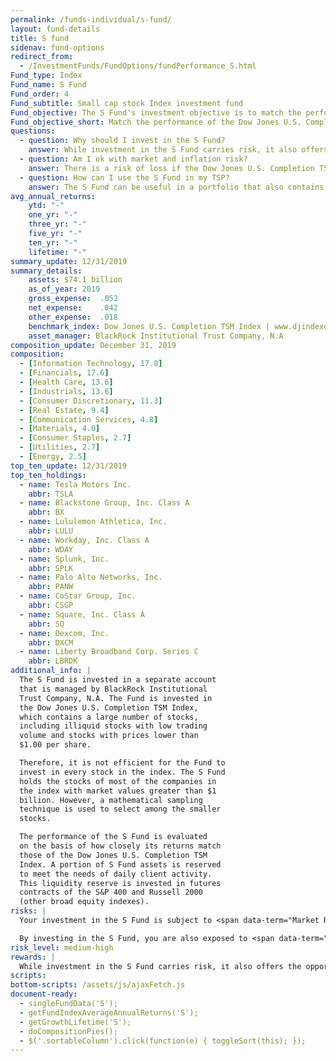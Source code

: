 ```yaml
---
permalink: /funds-individual/s-fund/
layout: fund-details
title: S fund
sidenav: fund-options
redirect_from:
  - /InvestmentFunds/FundOptions/fundPerformance_S.html
Fund_type: Index
Fund_name: S Fund
Fund_order: 4
Fund_subtitle: Small cap stock Index investment fund
Fund_objective: The S Fund's investment objective is to match the performance of the Dow Jones U.S. Completion Total Stock Market Index, a broad market index made up of stocks of small-to-medium U.S. companies not included in the S&P 500 Index.
Fund_objective_short: Match the performance of the Dow Jones U.S. Completion Total Stock Market Index.
questions:
  - question: Why should I invest in the S Fund?
    answer: While investment in the S Fund carries risk, it also offers the opportunity to experience gains from equity ownership of small-to-mid-sized U.S. companies. It provides and excellent means of further diversifying your domestic equity holdings.
  - question: Am I ok with market and inflation risk?
    answer: There is a risk of loss if the Dow Jones U.S. Completion TSM Index declines in response to changes in overall economic conditions (<span data-term="Market Risk" class="js-glossary-toggle term term-end">market risk</span>) or if the S Fund does not grow enough to offset the reduction in purchasing power (<span data-term="Inflation Risk" class="js-glossary-toggle term term-end">inflation risk</span>).
  - question: How can I use the S Fund in my TSP?
    answer: The S Fund can be useful in a portfolio that also contains stock funds that track other indexes. The C, S, and I Funds, for example, track different segments of the overall stock market without overlapping. By investing in all segments of the stock market (as opposed to just one), you reduce your exposure to market risk.
avg_annual_returns:
    ytd: "-"
    one_yr: "-"
    three_yr: "-"
    five_yr: "-"
    ten_yr: "-"
    lifetime: "-"
summary_update: 12/31/2019
summary_details:
    assets: $74.1 billion
    as_of_year: 2019
    gross_expense:  .052
    net_expense:    .042
    other_expense:  .018
    benchmark_index: Dow Jones U.S. Completion TSM Index | www.djindexes.com
    asset_manager: BlackRock Institutional Trust Company, N.A
composition_update: December 31, 2019
composition:
  - [Information Technology, 17.8]
  - [Financials, 17.6]
  - [Health Care, 13.6]
  - [Industrials, 13.6]
  - [Consumer Discretionary, 11.3]
  - [Real Estate, 9.4]
  - [Communication Services, 4.8]
  - [Materials, 4.0]
  - [Consumer Staples, 2.7]
  - [Utilities, 2.7]
  - [Energy, 2.5]
top_ten_update: 12/31/2019
top_ten_holdings:
  - name: Tesla Motors Inc.
    abbr: TSLA
  - name: Blackstone Group, Inc. Class A
    abbr: BX
  - name: Lululemon Athletica, Inc.
    abbr: LULU
  - name: Workday, Inc. Class A
    abbr: WDAY
  - name: Splunk, Inc.
    abbr: SPLK
  - name: Palo Alto Networks, Inc.
    abbr: PANW
  - name: CoStar Group, Inc.
    abbr: CSGP
  - name: Square, Inc. Class A
    abbr: SQ
  - name: Dexcom, Inc.
    abbr: DXCM
  - name: Liberty Broadband Corp. Series C
    abbr: LBRDK
additional_info: |
  The S Fund is invested in a separate account
  that is managed by BlackRock Institutional
  Trust Company, N.A. The Fund is invested in
  the Dow Jones U.S. Completion TSM Index,
  which contains a large number of stocks,
  including illiquid stocks with low trading
  volume and stocks with prices lower than
  $1.00 per share.

  Therefore, it is not efficient for the Fund to
  invest in every stock in the index. The S Fund
  holds the stocks of most of the companies in
  the index with market values greater than $1
  billion. However, a mathematical sampling
  technique is used to select among the smaller
  stocks.

  The performance of the S Fund is evaluated
  on the basis of how closely its returns match
  those of the Dow Jones U.S. Completion TSM
  Index. A portion of S Fund assets is reserved
  to meet the needs of daily client activity.
  This liquidity reserve is invested in futures
  contracts of the S&P 400 and Russell 2000
  (other broad equity indexes).
risks: |
  Your investment in the S Fund is subject to <span data-term="Market Risk" class="js-glossary-toggle term term-end">market risk</span> because the Dow Jones U.S. Completion Total Stock Market Index returns will move up and down in response to overall economic conditions.

  By investing in the S Fund, you are also exposed to <span data-term="Inflation Risk" class="js-glossary-toggle term term-end">inflation risk</span>, meaning your S Fund investment may not grow enough to offset the reduction in purchasing power that results from inflation.
risk_level: medium-high
rewards: |
  While investment in the S Fund carries risk, it also offers the opportunity to experience gains from equity ownership of small to mid-sized U.S. companies. It provides an excellent means of further diversifying your domestic equity holdings.
scripts:
bottom-scripts: /assets/js/ajaxFetch.js
document-ready:
  - singleFundData('S');
  - getFundIndexAverageAnnualReturns('S');
  - getGrowthLifetime('S');
  - doCompositionPies();
  - $('.sortableColumn').click(function(e) { toggleSort(this); });
---
```

